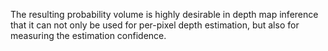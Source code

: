 


The resulting probability volume is highly desirable in depth map inference that it can not only be used for per-pixel depth estimation, but also for measuring the estimation confidence.


